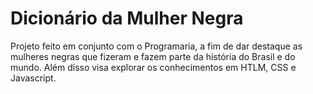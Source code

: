 # Dicionário da Mulher Negra

Projeto feito em conjunto com o Programaria, a fim de dar destaque as mulheres negras que fizeram e fazem parte da história do Brasil e do mundo. Além disso visa explorar os conhecimentos em HTLM, CSS e Javascript.
